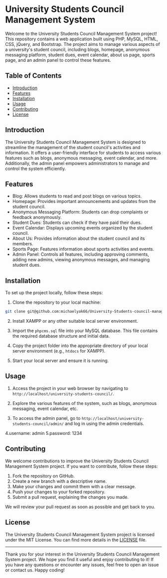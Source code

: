 # University Students Council Management System

Welcome to the University Students Council Management System project! This repository contains a web application built using PHP, MySQL, HTML, CSS, jQuery, and Bootstrap. The project aims to manage various aspects of a university's student council, including blogs, homepage, anonymous messaging platform, student dues, event calendar, about us page, sports page, and an admin panel to control these features.

## Table of Contents

- [Introduction](#introduction)
- [Features](#features)
- [Installation](#installation)
- [Usage](#usage)
- [Contributing](#contributing)
- [License](#license)

## Introduction

The University Students Council Management System is designed to streamline the management of the student council's activities and information. It offers a user-friendly interface for students to access various features such as blogs, anonymous messaging, event calendar, and more. Additionally, the admin panel empowers administrators to manage and control the system efficiently.

## Features

- Blog: Allows students to read and post blogs on various topics.
- Homepage: Provides important announcements and updates from the student council.
- Anonymous Messaging Platform: Students can drop complaints or feedback anonymously.
- Student Dues: Students can check if they have paid their dues.
- Event Calendar: Displays upcoming events organized by the student council.
- About Us: Provides information about the student council and its members.
- Sports Page: Features information about sports activities and events.
- Admin Panel: Controls all features, including approving comments, adding new admins, viewing anonymous messages, and managing student dues.

## Installation

To set up the project locally, follow these steps:

1. Clone the repository to your local machine:

```bash
git clone git@github.com:michaelyak66/University-Students-council-management-system-PHP-AND-SQL-.git
```

2. Install XAMPP or any other suitable local server environment.

3. Import the `phpcms.sql` file into your MySQL database. This file contains the required database structure and initial data.

4. Copy the project folder into the appropriate directory of your local server environment (e.g., `htdocs` for XAMPP).

5. Start your local server and ensure it is running.

## Usage

1. Access the project in your web browser by navigating to `http://localhost/university-students-council/`.

2. Explore the various features of the system, such as blogs, anonymous messaging, event calendar, etc.

3. To access the admin panel, go to `http://localhost/university-students-council/admin/` and log in using the admin credentials.

4.username: admin
5.password: 1234

## Contributing

We welcome contributions to improve the University Students Council Management System project. If you want to contribute, follow these steps:

1. Fork the repository on GitHub.
2. Create a new branch with a descriptive name.
3. Make your changes and commit them with a clear message.
4. Push your changes to your forked repository.
5. Submit a pull request, explaining the changes you made.

We will review your pull request as soon as possible and get back to you.

## License

The University Students Council Management System project is licensed under the MIT License. You can find more details in the [LICENSE](LICENSE) file.

---

Thank you for your interest in the University Students Council Management System project. We hope you find it useful and enjoy contributing to it! If you have any questions or encounter any issues, feel free to open an issue or contact us. Happy coding!
